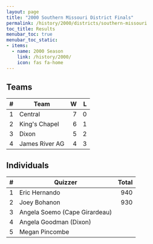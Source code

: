 ```yaml
---
layout: page
title: "2000 Southern Missouri District Finals"
permalink: /history/2000/districts/southern-missouri
toc_title: Results
menubar_toc: true
menubar_toc_static:
- items:
  - name: 2000 Season
    link: /history/2000/
    icon: fas fa-home
---
```


## Teams

|    # | Team           |    W |    L |
| ---: | -------------- | ---: | ---: |
|    1 | Central        |    7 |    0 |
|    2 | King's Chapel  |    6 |    1 |
|    3 | Dixon          |    5 |    2 |
|    4 | James River AG |    4 |    3 |

## Individuals

|    # | Quizzer                       | Total |
| ---: | ----------------------------- | ----: |
|    1 | Eric Hernando                 |   940 |
|    2 | Joey Bohanon                  |   930 |
|    3 | Angela Soemo (Cape Girardeau) |       |
|    4 | Angela Goodman (Dixon)        |       |
|    5 | Megan Pincombe                |       |
